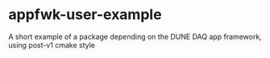 # appfwk-user-example
A short example of a package depending on the DUNE DAQ app framework, using post-v1 cmake style
